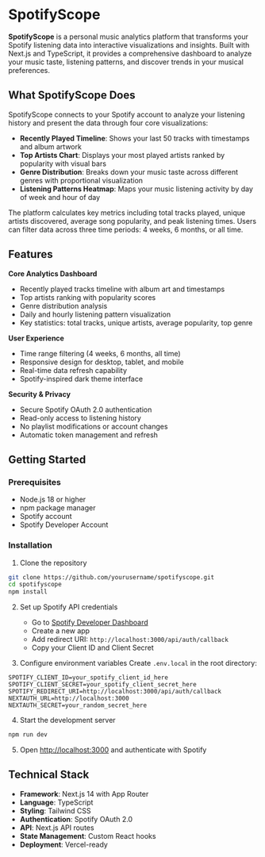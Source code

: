 # SpotifyScope

**SpotifyScope** is a personal music analytics platform that transforms your Spotify listening data into interactive visualizations and insights. Built with Next.js and TypeScript, it provides a comprehensive dashboard to analyze your music taste, listening patterns, and discover trends in your musical preferences.

## What SpotifyScope Does

SpotifyScope connects to your Spotify account to analyze your listening history and present the data through four core visualizations:

- **Recently Played Timeline**: Shows your last 50 tracks with timestamps and album artwork
- **Top Artists Chart**: Displays your most played artists ranked by popularity with visual bars
- **Genre Distribution**: Breaks down your music taste across different genres with proportional visualization
- **Listening Patterns Heatmap**: Maps your music listening activity by day of week and hour of day

The platform calculates key metrics including total tracks played, unique artists discovered, average song popularity, and peak listening times. Users can filter data across three time periods: 4 weeks, 6 months, or all time.

## Features

**Core Analytics Dashboard**
- Recently played tracks timeline with album art and timestamps
- Top artists ranking with popularity scores
- Genre distribution analysis
- Daily and hourly listening pattern visualization
- Key statistics: total tracks, unique artists, average popularity, top genre

**User Experience**
- Time range filtering (4 weeks, 6 months, all time)
- Responsive design for desktop, tablet, and mobile
- Real-time data refresh capability
- Spotify-inspired dark theme interface

**Security & Privacy**
- Secure Spotify OAuth 2.0 authentication
- Read-only access to listening history
- No playlist modifications or account changes
- Automatic token management and refresh

## Getting Started

### Prerequisites
- Node.js 18 or higher
- npm package manager
- Spotify account
- Spotify Developer Account

### Installation

1. Clone the repository
```bash
git clone https://github.com/yourusername/spotifyscope.git
cd spotifyscope
npm install
```

2. Set up Spotify API credentials
   - Go to [Spotify Developer Dashboard](https://developer.spotify.com/dashboard)
   - Create a new app
   - Add redirect URI: `http://localhost:3000/api/auth/callback`
   - Copy your Client ID and Client Secret

3. Configure environment variables
Create `.env.local` in the root directory:
```env
SPOTIFY_CLIENT_ID=your_spotify_client_id_here
SPOTIFY_CLIENT_SECRET=your_spotify_client_secret_here
SPOTIFY_REDIRECT_URI=http://localhost:3000/api/auth/callback
NEXTAUTH_URL=http://localhost:3000
NEXTAUTH_SECRET=your_random_secret_here
```

4. Start the development server
```bash
npm run dev
```

5. Open [http://localhost:3000](http://localhost:3000) and authenticate with Spotify

## Technical Stack

- **Framework**: Next.js 14 with App Router
- **Language**: TypeScript
- **Styling**: Tailwind CSS
- **Authentication**: Spotify OAuth 2.0
- **API**: Next.js API routes
- **State Management**: Custom React hooks
- **Deployment**: Vercel-ready
